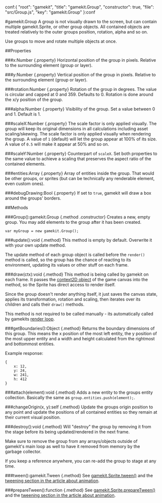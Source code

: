 conf:{
    "root": "gamekit",
    "title": "gamekit.Group",
    "constructor": true,
    "file": "src/Group.js",
    "key": "gamekit.Group"
}:conf

#gamekit.Group
A group is not visually drawn to the screen, but can contain multiple gamekit.Sprite, or other
group objects. All contained objects are treated relatively to the outer groups position, rotation,
alpha and so on.

Use groups to move and rotate multiple objects at once.

##Properties

###x:Number {.property}
Horizontal position of the group in pixels. Relative to the surrounding element (group or layer).

###y:Number {.property}
Vertical position of the group in pixels. Relative to the surrounding element (group or layer).

###rotation:Number {.property}
Rotation of the group in degrees. The value is circular and capped at 0 and 359. Defaults to 0.
Rotation is done around the x/y position of the group.

###alpha:Number {.property}
Visibility of the group. Set a value between 0 and 1. Default is 1.

###scaleX:Number {.property}
The scale factor is only applied visually. The group will keep its original dimensions in all
 calculations including asset scaling/skewing. The scale factor is only applied visually when rendering
 the group. A value of `1` (default) will let the group appear at 100% of its size. A value of `0.5`
 will make it appear at 50% and so on.

###scaleY:Number {.property}
Counterpart of `scaleX`. Set both properties to the same value to achieve a scaling that preserves the
aspect ratio of the contained elements.

###entities:Array {.property}
Array of entities inside the group. That would be other groups, or sprites (but can be technically any
renderable element, even custom ones).

###debugDrawing:Bool {.property}
If set to `true`, gamekit will draw a box around the groups' borders.

##Methods

###Group():gamekit.Group {.method .constructor}
Creates a new, empty group. You may add elements to the group after it has been created.

    var myGroup = new gamekit.Group();

###update():void {.method}
This method is empty by default. Overwrite it with your own update method.

The update method of each group object is called before the `render()` method is called,
so the group has the chance of reacting to its environment, updating its values or other
stuff on each frame.

###draw(ctx):void {.method}
This method is being called by gamekit on each frame. It passes the [context2D object](https://developer.mozilla.org/en-US/docs/Web/API/CanvasRenderingContext2D)
of the game canvas into the method, so the Sprite has direct access to render itself.

Since the group doesn't render anything itself, it just saves the canvas state, applies its transformation,
rotation and scaling, then iterates over its children and calls their `draw()` methods.

This method is not required to be called manually - its automatically called by gamekits
[render loop](../article/render-loop).

###getBoundaries():Object {.method}
Returns the boundary dimensions of this group. This means the x position of the most left entity, the
y position of the most upper entity and a width and height calculated from the rightmost and bottommost
entities.

Example response:

    {
        x: 12,
        y: 24,
        w: 241,
        h: 412
    }

###attach(element):void {.method}
Adds a new entity to the groups entity collection.
Basically the same as `group.entities.push(element);`.

###changeOrigin(x, y):self {.method}
Update the groups origin position to any point and update the positions of all contained entities so they remain at their current visual position.

###destroy():void {.method}
Will "destroy" the group by removing it from the stage before its being updated/rendered in the next frame.

Make sure to remove the group from any arrays/objects outside of gamekit's main loop as well to have
it removed from memory by the garbage collector.

If you keep a reference anywhere, you can re-add the group to stage at any time.

###tween():gamekit.Tween {.method}
See [gamekit.Sprite.tween()](../reference/gamekit-Sprite#method-tween) and the [tweening section in the article about animation](../article/animating-sprites#tweening).

###prepareTween():function {.method}
See [gamekit.Sprite.prepareTween()](../reference/gamekit-Sprite#method-prepareTween) and the [tweening section in the article about animation](../article/animating-sprites#tweening).